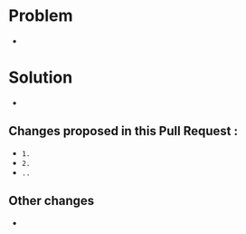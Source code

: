 # Problem
- 
# Solution
-

## Changes proposed in this Pull Request :
-  `1.`
-  `2.`
-  `..`

## Other changes
-
